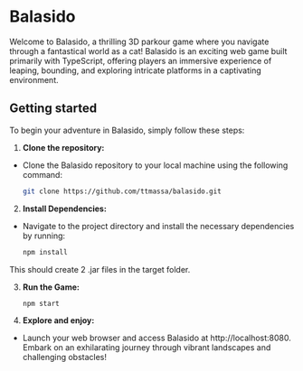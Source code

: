 # Balasido

Welcome to Balasido, a thrilling 3D parkour game where you navigate through a fantastical world as a cat! Balasido is an exciting web game built primarily with TypeScript, offering players an immersive experience of leaping, bounding, and exploring intricate platforms in a captivating environment.

## Getting started 

To begin your adventure in Balasido, simply follow these steps:

1. **Clone the repository:**

- Clone the Balasido repository to your local machine using the following command:

    ```bash
    git clone https://github.com/ttmassa/balasido.git

2. **Install Dependencies:**

- Navigate to the project directory and install the necessary dependencies by running:

   ```bash
   npm install

This should create 2 .jar files in the target folder.

3. **Run the Game:**

    ```bash
    npm start

4. **Explore and enjoy:**

- Launch your web browser and access Balasido at http://localhost:8080. Embark on an exhilarating journey through vibrant landscapes and challenging obstacles!
